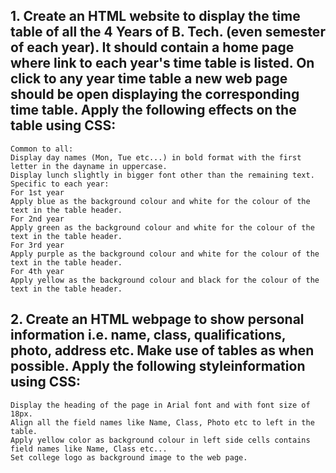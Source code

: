 <!-- Session 3: Cascading Style Sheet (CSS) -->

## 1. Create an HTML website to display the time table of all the 4 Years of B. Tech. (even semester of each year). It should contain a home page where link to each year's time table is listed. On click to any year time table a new web page should be open displaying the corresponding time table. Apply the following effects on the table using CSS:

    Common to all:
    Display day names (Mon, Tue etc...) in bold format with the first letter in the dayname in uppercase.
    Display lunch slightly in bigger font other than the remaining text.
    Specific to each year:
    For 1st year
    Apply blue as the background colour and white for the colour of the text in the table header.
    For 2nd year
    Apply green as the background colour and white for the colour of the text in the table header.
    For 3rd year
    Apply purple as the background colour and white for the colour of the text in the table header.
    For 4th year
    Apply yellow as the background colour and black for the colour of the text in the table header.


## 2. Create an HTML webpage to show personal information i.e. name, class, qualifications, photo, address etc. Make use of tables as when possible. Apply the following styleinformation using CSS:

    Display the heading of the page in Arial font and with font size of
    18px.
    Align all the field names like Name, Class, Photo etc to left in the table.
    Apply yellow color as background colour in left side cells contains
    field names like Name, Class etc...
    Set college logo as background image to the web page.

